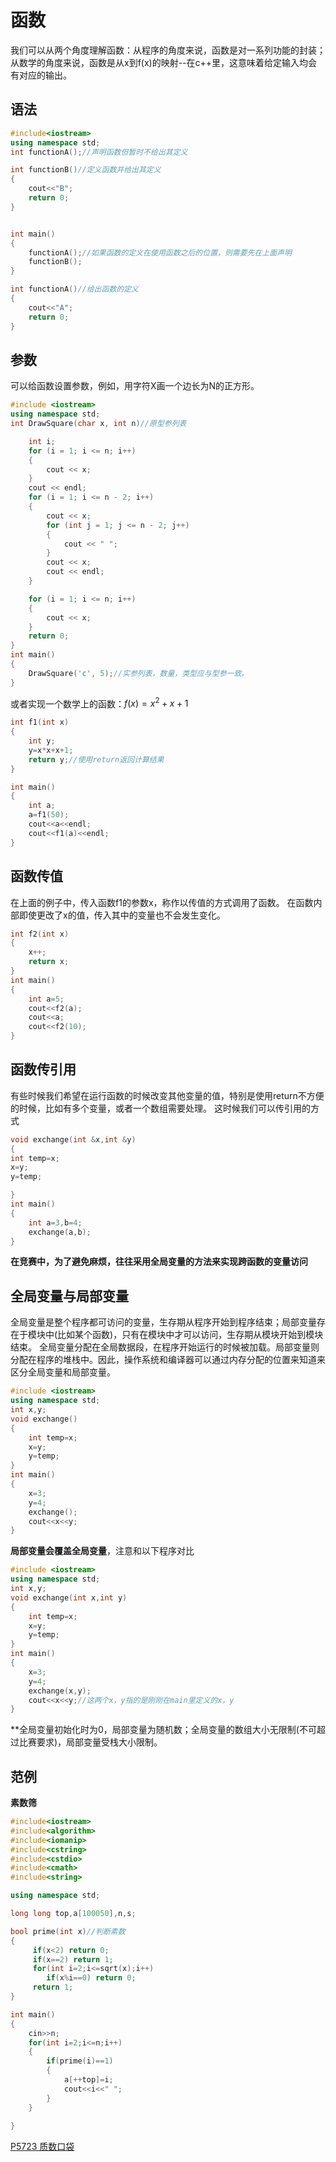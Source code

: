 # 函数

我们可以从两个角度理解函数：从程序的角度来说，函数是对一系列功能的封装；从数学的角度来说，函数是从x到f(x)的映射--在c++里，这意味着给定输入均会有对应的输出。

## 语法

```cpp
#include<iostream>
using namespace std;
int functionA();//声明函数但暂时不给出其定义

int functionB()//定义函数并给出其定义
{
    cout<<"B";
	return 0;
}


int main()
{
    functionA();//如果函数的定义在使用函数之后的位置，则需要先在上面声明
    functionB();
}

int functionA()//给出函数的定义
{
    cout<<"A";
	return 0;
}
```

## 参数

可以给函数设置参数，例如，用字符X画一个边长为N的正方形。

```cpp
#include <iostream>
using namespace std;
int DrawSquare(char x, int n)//原型参列表

    int i;
    for (i = 1; i <= n; i++)
    {
        cout << x;
    }
    cout << endl;
    for (i = 1; i <= n - 2; i++)
    {
        cout << x;
        for (int j = 1; j <= n - 2; j++)
        {
            cout << " ";
        }
        cout << x;
        cout << endl;
    }

    for (i = 1; i <= n; i++)
    {
        cout << x;
    }
    return 0;
}
int main()
{
    DrawSquare('c', 5);//实参列表，数量，类型应与型参一致。
}

```

或者实现一个数学上的函数：$f(x)=x^2+x+1$

```cpp
int f1(int x)
{
    int y;
    y=x*x+x+1;
    return y;//使用return返回计算结果
}

int main()
{
    int a;
    a=f1(50);
    cout<<a<<endl;
    cout<<f1(a)<<endl;
}
```

## 函数传值

在上面的例子中，传入函数f1的参数x，称作以传值的方式调用了函数。
在函数内部即使更改了x的值，传入其中的变量也不会发生变化。

```cpp
int f2(int x)
{
    x++;
    return x;
}
int main()
{
    int a=5;
    cout<<f2(a);
    cout<<a;
    cout<<f2(10);
}
```

## 函数传引用

有些时候我们希望在运行函数的时候改变其他变量的值，特别是使用return不方便的时候，比如有多个变量，或者一个数组需要处理。
这时候我们可以传引用的方式

```cpp
void exchange(int &x,int &y)
{
int temp=x;
x=y;
y=temp;

}
int main()
{
    int a=3,b=4;
    exchange(a,b);
}
```

**在竞赛中，为了避免麻烦，往往采用全局变量的方法来实现跨函数的变量访问**

## 全局变量与局部变量

全局变量是整个程序都可访问的变量，生存期从程序开始到程序结束；局部变量存在于模块中(比如某个函数)，只有在模块中才可以访问，生存期从模块开始到模块结束。
全局变量分配在全局数据段，在程序开始运行的时候被加载。局部变量则分配在程序的堆栈中。因此，操作系统和编译器可以通过内存分配的位置来知道来区分全局变量和局部变量。

```cpp
#include <iostream>
using namespace std;
int x,y;
void exchange()
{
    int temp=x;
    x=y;
    y=temp;
}
int main()
{
    x=3;
    y=4;
    exchange();
	cout<<x<<y;
}
```

**局部变量会覆盖全局变量**，注意和以下程序对比


```cpp
#include <iostream>
using namespace std;
int x,y;
void exchange(int x,int y)
{
    int temp=x;
    x=y;
    y=temp;
}
int main()
{
    x=3;
    y=4;
    exchange(x,y);
    cout<<x<<y;//这两个x，y指的是刚刚在main里定义的x，y
}
```

**全局变量初始化时为0，局部变量为随机数；全局变量的数组大小无限制(不可超过比赛要求)，局部变量受栈大小限制。


## 范例


**素数筛**
```cpp
#include<iostream>
#include<algorithm>
#include<iomanip>
#include<cstring>
#include<cstdio>
#include<cmath>
#include<string>

using namespace std;

long long top,a[100050],n,s;

bool prime(int x)//判断素数
{
     if(x<2) return 0;
     if(x==2) return 1;
     for(int i=2;i<=sqrt(x);i++)
        if(x%i==0) return 0;
     return 1;
}

int main()
{
	cin>>n;
	for(int i=2;i<=n;i++)
	{
		if(prime(i)==1)
		{
			a[++top]=i;
			cout<<i<<" ";
		}
	}
	
}
```

[P5723 质数口袋](https://www.luogu.com.cn/problem/P5723) 

